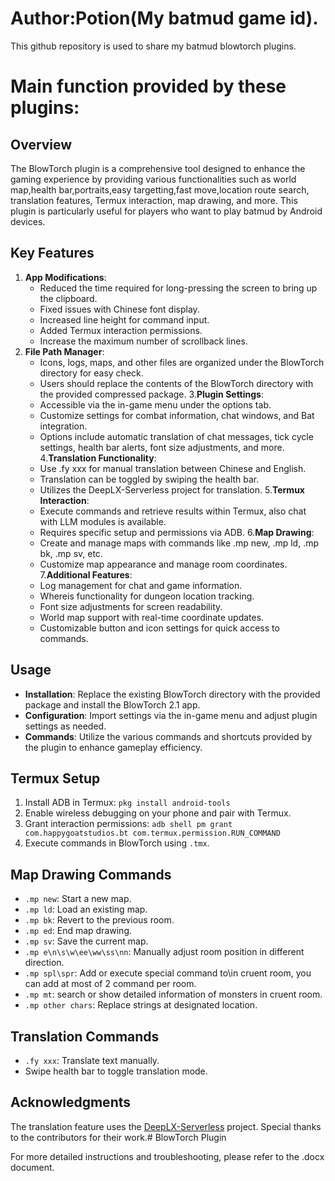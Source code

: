 # Author:Potion(My batmud game id).
This github repository is used to share my batmud blowtorch plugins.
# Main function provided by these plugins:
## Overview
The BlowTorch plugin is a comprehensive tool designed to enhance the gaming experience by providing various functionalities such as world map,health bar,portraits,easy targetting,fast move,location route search, translation features, Termux interaction, map drawing, and more. This plugin is particularly useful for players who want to play batmud by Android devices.
## Key Features
1. **App Modifications**: 
   - Reduced the time required for long-pressing the screen to bring up the clipboard.
   - Fixed issues with Chinese font display.
   - Increased line height for command input.
   - Added Termux interaction permissions.
   - Increase the maximum number of scrollback lines.
2. **File Path Manager**:
   - Icons, logs, maps, and other files are organized under the BlowTorch directory for easy check.
   - Users should replace the contents of the BlowTorch directory with the provided compressed package.
3.**Plugin Settings**:
   - Accessible via the in-game menu under the options tab.
   - Customize settings for combat information, chat windows, and Bat integration.
   - Options include automatic translation of chat messages, tick cycle settings, health bar alerts, font size adjustments, and more.
4.**Translation Functionality**:
   - Use .fy xxx for manual translation between Chinese and English.
   - Translation can be toggled by swiping the health bar.
   - Utilizes the DeepLX-Serverless project for translation.
5.**Termux Interaction**:
   - Execute commands and retrieve results within Termux, also chat with LLM modules is available.
   - Requires specific setup and permissions via ADB.
6.**Map Drawing**:
   - Create and manage maps with commands like .mp new, .mp ld, .mp bk, .mp sv, etc.
   - Customize map appearance and manage room coordinates.
7.**Additional Features**:
   - Log management for chat and game information.
   - Whereis functionality for dungeon location tracking.
   - Font size adjustments for screen readability.
   - World map support with real-time coordinate updates.
   - Customizable button and icon settings for quick access to commands.
## Usage
- **Installation**: Replace the existing BlowTorch directory with the provided package and install the BlowTorch 2.1 app.
- **Configuration**: Import settings via the in-game menu and adjust plugin settings as needed.
- **Commands**: Utilize the various commands and shortcuts provided by the plugin to enhance gameplay efficiency.
## Termux Setup
1. Install ADB in Termux: `pkg install android-tools`
2. Enable wireless debugging on your phone and pair with Termux.
3. Grant interaction permissions: `adb shell pm grant com.happygoatstudios.bt com.termux.permission.RUN_COMMAND`
4. Execute commands in BlowTorch using `.tmx`.
## Map Drawing Commands
- `.mp new`: Start a new map.
- `.mp ld`: Load an existing map.
- `.mp bk`: Revert to the previous room.
- `.mp ed`: End map drawing.
- `.mp sv`: Save the current map.
- `.mp e\n\s\w\ee\ww\ss\nn`: Manually adjust room position in different direction.
- `.mp spl\spr`: Add or execute special command to\in cruent room, you can add at most of 2 command per room.
- `.mp mt`: search or show detailed information of monsters in cruent room.
- `.mp other chars`: Replace strings at designated location.

## Translation Commands
- `.fy xxx`: Translate text manually.
- Swipe health bar to toggle translation mode.
## Acknowledgments
The translation feature uses the [DeepLX-Serverless](https://github.com/guobao2333/DeepLX-Serverless) project. Special thanks to the contributors for their work.# BlowTorch Plugin


For more detailed instructions and troubleshooting, please refer to the .docx document.

